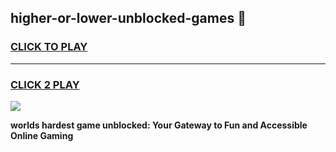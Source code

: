 
## higher-or-lower-unblocked-games 👋
<h3>
<a href="https://premium.freeplayer.one?title=higher-or-lower-unblocked-games&ref=14F">CLICK TO PLAY</a></h3>
<hr>

<h3>
<a href="https://premium.freeplayer.one?title=higher-or-lower-unblocked-games&ref=14F">CLICK 2 PLAY</a>
  
</h3>

<a href="https://premium.freeplayer.one?title=higher-or-lower-unblocked-games&ref=12F/"><img src="https://clearcache.store/games.png"></a>


**worlds hardest game unblocked: Your Gateway to Fun and Accessible Online Gaming**
